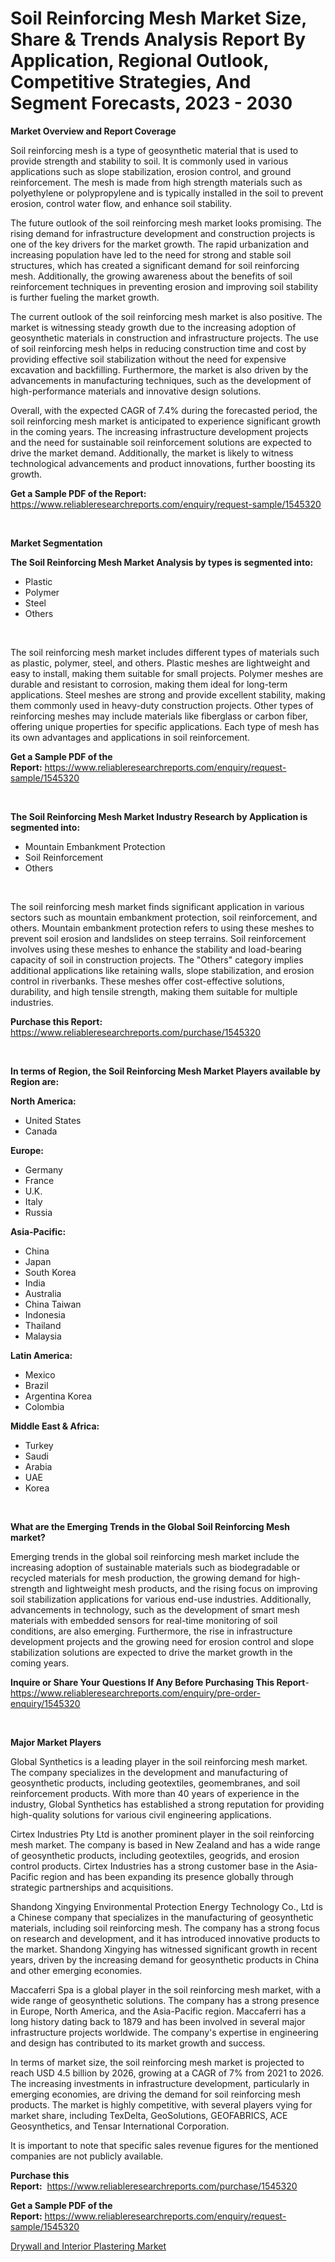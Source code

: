 <p><h1>Soil Reinforcing Mesh Market Size, Share & Trends Analysis Report By Application, Regional Outlook, Competitive Strategies, And Segment Forecasts, 2023 - 2030</h1></p><p><strong>Market Overview and Report Coverage</strong></p>
<p><p>Soil reinforcing mesh is a type of geosynthetic material that is used to provide strength and stability to soil. It is commonly used in various applications such as slope stabilization, erosion control, and ground reinforcement. The mesh is made from high strength materials such as polyethylene or polypropylene and is typically installed in the soil to prevent erosion, control water flow, and enhance soil stability.</p><p>The future outlook of the soil reinforcing mesh market looks promising. The rising demand for infrastructure development and construction projects is one of the key drivers for the market growth. The rapid urbanization and increasing population have led to the need for strong and stable soil structures, which has created a significant demand for soil reinforcing mesh. Additionally, the growing awareness about the benefits of soil reinforcement techniques in preventing erosion and improving soil stability is further fueling the market growth.</p><p>The current outlook of the soil reinforcing mesh market is also positive. The market is witnessing steady growth due to the increasing adoption of geosynthetic materials in construction and infrastructure projects. The use of soil reinforcing mesh helps in reducing construction time and cost by providing effective soil stabilization without the need for expensive excavation and backfilling. Furthermore, the market is also driven by the advancements in manufacturing techniques, such as the development of high-performance materials and innovative design solutions.</p><p>Overall, with the expected CAGR of 7.4% during the forecasted period, the soil reinforcing mesh market is anticipated to experience significant growth in the coming years. The increasing infrastructure development projects and the need for sustainable soil reinforcement solutions are expected to drive the market demand. Additionally, the market is likely to witness technological advancements and product innovations, further boosting its growth.</p></p>
<p><strong>Get a Sample PDF of the Report:</strong> <a href="https://www.reliableresearchreports.com/enquiry/request-sample/1545320">https://www.reliableresearchreports.com/enquiry/request-sample/1545320</a></p>
<p>&nbsp;</p>
<p><strong>Market Segmentation</strong></p>
<p><strong>The Soil Reinforcing Mesh Market Analysis by types is segmented into:</strong></p>
<p><ul><li>Plastic</li><li>Polymer</li><li>Steel</li><li>Others</li></ul></p>
<p>&nbsp;</p>
<p><p>The soil reinforcing mesh market includes different types of materials such as plastic, polymer, steel, and others. Plastic meshes are lightweight and easy to install, making them suitable for small projects. Polymer meshes are durable and resistant to corrosion, making them ideal for long-term applications. Steel meshes are strong and provide excellent stability, making them commonly used in heavy-duty construction projects. Other types of reinforcing meshes may include materials like fiberglass or carbon fiber, offering unique properties for specific applications. Each type of mesh has its own advantages and applications in soil reinforcement.</p></p>
<p><strong>Get a Sample PDF of the Report:</strong>&nbsp;<a href="https://www.reliableresearchreports.com/enquiry/request-sample/1545320">https://www.reliableresearchreports.com/enquiry/request-sample/1545320</a></p>
<p>&nbsp;</p>
<p><strong>The Soil Reinforcing Mesh Market Industry Research by Application is segmented into:</strong></p>
<p><ul><li>Mountain Embankment Protection</li><li>Soil Reinforcement</li><li>Others</li></ul></p>
<p>&nbsp;</p>
<p><p>The soil reinforcing mesh market finds significant application in various sectors such as mountain embankment protection, soil reinforcement, and others. Mountain embankment protection refers to using these meshes to prevent soil erosion and landslides on steep terrains. Soil reinforcement involves using these meshes to enhance the stability and load-bearing capacity of soil in construction projects. The "Others" category implies additional applications like retaining walls, slope stabilization, and erosion control in riverbanks. These meshes offer cost-effective solutions, durability, and high tensile strength, making them suitable for multiple industries.</p></p>
<p><strong>Purchase this Report:</strong>&nbsp; <a href="https://www.reliableresearchreports.com/purchase/1545320">https://www.reliableresearchreports.com/purchase/1545320</a></p>
<p>&nbsp;</p>
<p><strong>In terms of Region, the Soil Reinforcing Mesh Market Players available by Region are:</strong></p>
<p>
    <p> <strong> North America: </strong>
        <ul>
            <li>United States</li>
            <li>Canada</li>
        </ul>
        </p> 
    <p> <strong> Europe: </strong>
        <ul>
            <li>Germany</li>
            <li>France</li>
            <li>U.K.</li>
            <li>Italy</li>
            <li>Russia</li>
        </ul>
        </p> 
    <p> <strong> Asia-Pacific: </strong>
        <ul>
            <li>China</li>
            <li>Japan</li>
            <li>South Korea</li>
            <li>India</li>
            <li>Australia</li>
            <li>China Taiwan</li>
            <li>Indonesia</li>
            <li>Thailand</li>
            <li>Malaysia</li>
        </ul>
        </p> 
    <p> <strong> Latin America: </strong>
        <ul>
            <li>Mexico</li>
            <li>Brazil</li>
            <li>Argentina Korea</li>
            <li>Colombia</li>
        </ul>
        </p> 
    <p> <strong> Middle East & Africa: </strong>
        <ul>
            <li>Turkey</li>
            <li>Saudi</li>
            <li>Arabia</li>
            <li>UAE</li>
            <li>Korea</li>
        </ul>
    </p>
    </p>
<p>&nbsp;</p>
<p><strong>What are the Emerging Trends in the Global Soil Reinforcing Mesh market?</strong></p>
<p><p>Emerging trends in the global soil reinforcing mesh market include the increasing adoption of sustainable materials such as biodegradable or recycled materials for mesh production, the growing demand for high-strength and lightweight mesh products, and the rising focus on improving soil stabilization applications for various end-use industries. Additionally, advancements in technology, such as the development of smart mesh materials with embedded sensors for real-time monitoring of soil conditions, are also emerging. Furthermore, the rise in infrastructure development projects and the growing need for erosion control and slope stabilization solutions are expected to drive the market growth in the coming years.</p></p>
<p><strong>Inquire or Share Your Questions If Any Before Purchasing This Report</strong>- <a href="https://www.reliableresearchreports.com/enquiry/pre-order-enquiry/1545320">https://www.reliableresearchreports.com/enquiry/pre-order-enquiry/1545320</a></p>
<p>&nbsp;</p>
<p><strong>Major Market Players</strong></p>
<p><p>Global Synthetics is a leading player in the soil reinforcing mesh market. The company specializes in the development and manufacturing of geosynthetic products, including geotextiles, geomembranes, and soil reinforcement products. With more than 40 years of experience in the industry, Global Synthetics has established a strong reputation for providing high-quality solutions for various civil engineering applications.</p><p>Cirtex Industries Pty Ltd is another prominent player in the soil reinforcing mesh market. The company is based in New Zealand and has a wide range of geosynthetic products, including geotextiles, geogrids, and erosion control products. Cirtex Industries has a strong customer base in the Asia-Pacific region and has been expanding its presence globally through strategic partnerships and acquisitions.</p><p>Shandong Xingying Environmental Protection Energy Technology Co., Ltd is a Chinese company that specializes in the manufacturing of geosynthetic materials, including soil reinforcing mesh. The company has a strong focus on research and development, and it has introduced innovative products to the market. Shandong Xingying has witnessed significant growth in recent years, driven by the increasing demand for geosynthetic products in China and other emerging economies.</p><p>Maccaferri Spa is a global player in the soil reinforcing mesh market, with a wide range of geosynthetic solutions. The company has a strong presence in Europe, North America, and the Asia-Pacific region. Maccaferri has a long history dating back to 1879 and has been involved in several major infrastructure projects worldwide. The company's expertise in engineering and design has contributed to its market growth and success.</p><p>In terms of market size, the soil reinforcing mesh market is projected to reach USD 4.5 billion by 2026, growing at a CAGR of 7% from 2021 to 2026. The increasing investments in infrastructure development, particularly in emerging economies, are driving the demand for soil reinforcing mesh products. The market is highly competitive, with several players vying for market share, including TexDelta, GeoSolutions, GEOFABRICS, ACE Geosynthetics, and Tensar International Corporation.</p><p>It is important to note that specific sales revenue figures for the mentioned companies are not publicly available.</p></p>
<p><strong>Purchase this Report:</strong>&nbsp;&nbsp;<a href="https://www.reliableresearchreports.com/purchase/1545320">https://www.reliableresearchreports.com/purchase/1545320</a></p>
<p></p>
<p><strong>Get a Sample PDF of the Report:</strong>&nbsp;<a href="https://www.reliableresearchreports.com/enquiry/request-sample/1545320">https://www.reliableresearchreports.com/enquiry/request-sample/1545320</a></p>
<p><p><a href="https://github.com/PeterParrish5/Market-Research-Report-List-2/blob/main/drywall-and-interior-plastering-market.md">Drywall and Interior Plastering Market</a></p></p>